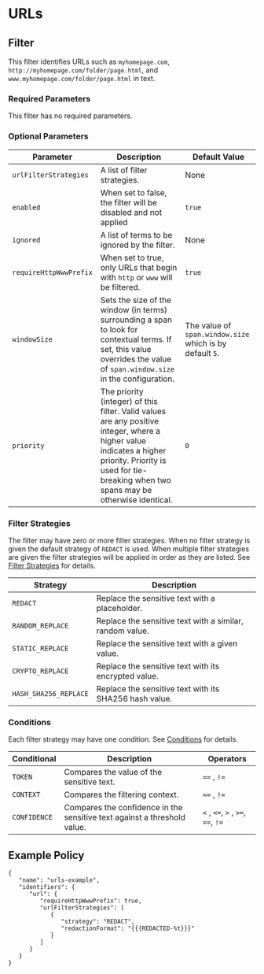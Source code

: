 # URLs

## Filter

This filter identifies URLs such as `myhomepage.com`, `http://myhomepage.com/folder/page.html`, and
`www.myhomepage.com/folder/page.html` in text.

### Required Parameters

This filter has no required parameters.

### Optional Parameters

| Parameter              | Description                                                                                                                                                                                                  | Default Value                                            |
|------------------------|--------------------------------------------------------------------------------------------------------------------------------------------------------------------------------------------------------------|----------------------------------------------------------|
| `urlFilterStrategies`  | A list of filter strategies.                                                                                                                                                                                 | None                                                     |
| `enabled`              | When set to false, the filter will be disabled and not applied                                                                                                                                               | `true`                                                   |
| `ignored`              | A list of terms to be ignored by the filter.                                                                                                                                                                 | None                                                     |
| `requireHttpWwwPrefix` | When set to true, only URLs that begin with `http` or `www` will be filtered.                                                                                                                                | `true`                                                   |
| `windowSize`           | Sets the size of the window (in terms) surrounding a span to look for contextual terms. If set, this value overrides the value of `span.window.size` in the configuration.                                   | The value of `span.window.size` which is by default `5`. |
| `priority`             | The priority (integer) of this filter. Valid values are any positive integer, where a higher value indicates a higher priority. Priority is used for tie-breaking when two spans may be otherwise identical. | `0`                                                      |

### Filter Strategies

The filter may have zero or more filter strategies. When no filter strategy is given the default strategy of `REDACT` is
used. When multiple filter strategies are given the filter strategies will be applied in order as they are listed.
See [Filter Strategies](#filter-strategies) for details.

| Strategy              | Description                                              |
|-----------------------|----------------------------------------------------------|
| `REDACT`              | Replace the sensitive text with a placeholder.           |
| `RANDOM_REPLACE`      | Replace the sensitive text with a similar, random value. |
| `STATIC_REPLACE`      | Replace the sensitive text with a given value.           |
| `CRYPTO_REPLACE`      | Replace the sensitive text with its encrypted value.     |
| `HASH_SHA256_REPLACE` | Replace the sensitive text with its SHA256 hash value.   |

### Conditions

Each filter strategy may have one condition. See [Conditions](#conditions) for details.

| Conditional  | Description                                                              | Operators                          |
|--------------|--------------------------------------------------------------------------|------------------------------------|
| `TOKEN`      | Compares the value of the sensitive text.                                | `==` , `!=`                        |
| `CONTEXT`    | Compares the filtering context.                                          | `==` , `!=`                        |
| `CONFIDENCE` | Compares the confidence in the sensitive text against a threshold value. | `<` , `<=`, `>` , `>=`, `==`, `!=` |

## Example Policy

```
{
   "name": "urls-example",
   "identifiers": {
      "url": {
         "requireHttpWwwPrefix": true,
         "urlFilterStrategies": [
            {
               "strategy": "REDACT",
               "redactionFormat": "{{{REDACTED-%t}}}"
            }
         ]
      }
   }
}
```
